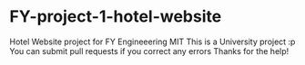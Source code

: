 # FY-project-1-hotel-website
Hotel Website project for FY Engineeering MIT
This is a University project :p
You can submit pull requests if you correct any errors 
Thanks for the help!
